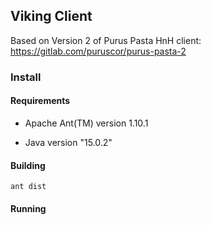 ## Viking Client

Based on Version 2 of Purus Pasta HnH client:
https://gitlab.com/puruscor/purus-pasta-2

### Install

#### Requirements

- Apache Ant(TM) version 1.10.1

- Java version "15.0.2"
    
#### Building
  
`ant dist`

#### Running

